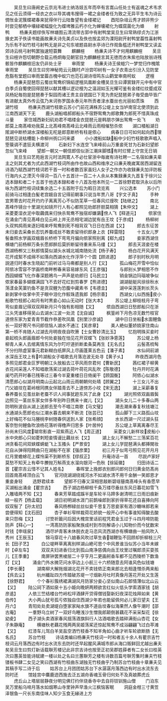<!-- { "loadSidebar": true } -->
　　吴旦生曰唐阙史云京兆韦进士纳洛妓五年而卒有言嵩山任处士有返魂之术韦求见之任云须得一经衣之衣以导其魂韦搜得一裙之金缕者任为致之无异平生韦为诗云惆怅金泥簇蝶裙春来犹得伴行云陆鲁望有金缕裙记
　　酉阳杂俎云秀才顾非熊少时尝见郁栖中壊緑裙幅旋化为蝶埤雅云朽朩化为蝉壊裙化为蝶腐菌化为蜂
　　射鸭
　　杨亷夫题缪佚写林塘图云清流带古郭中有射鸭堂吴旦生曰常熟缪贞为江浙掾史其子佚读书能画故亷夫诗先美贞以及佚也按孟郊为溧阳尉开射鸭堂葢性喜射鸭为乐有不如竹枝弓射鸭无是非之句东坡题县尉水亭诗已作观鱼槛还开射鸭堂又读孟郊诗云桃弓射鸭罢独速短蓑舞
　　麒麟楦
　　杨亷夫诗不才何用麒麟楦
　　吴旦生曰楦许怨切朝野佥载云杨炯毎见朝官目为麒麟楦言其无徳而衣朱紫也陆放翁诗残骸皆作麒麟楦旧友仍非处士牙
　　审雨堂
　　杨亷夫诗王侯螘穴一梦觉归作槐隂审雨堂
　　吴旦生曰穷神秘苑云元魏时卢汾尝叩树有一女子衣青出引汾入见防堂危豁有堂题曰审雨堂葢古槐中蚁穴也范石湖诗垤鸣东山鹳堂审南柯蚁
　　逻檀
　　杨亷夫琵琶怨云蜀丝鸳鸯织锦縚逻檀凤凰断金槽吴旦生曰谭賔録开元中有中官白季贞自蜀使回得琵琶以献其槽以逻逤檀为之温润如玉光耀可鉴有金缕红纹蹙成双凤杨妃毎抱是琵琶奏于梨园而诸王贵主自虢国已下竞为贵妃琵琶弟子毎受曲毕皆广有进献太真外传云弦乃末诃弥罗国永泰元年所贡者渌水蚕丝也光丽如贯珠
　　西湖竹枝
　　杨亷夫西湖竹枝歌云苏小门前花满株苏公堤上女当垆南官北使须到此江南西湖天下无
　　鹿头湖船唱郝郎船头不宿野鸳鸯为郎歌舞为郎死不惜真珠成斗量
　　家住城西新妇矶劝君不唱缕金衣琵琶元是韩朋朩弹出鸳鸯一处飞
　　劝郎莫上南髙峰劝我莫上北髙峰南髙峰云北峰雨云雨相催愁杀侬
　　湖口楼船湖日隂湖中断桥湖水深楼船无柁是郎意断桥有柱是侬心
　　病春日日可如何起向西理琵琶见说枯槽能卜命柳州衖口问来婆
　　小小渡船如缺船中少妇竹枝歌歌声唱入箜篌调不遣狂夫横渡河
　　石新妇下水连空飞来峰前山万重妾死甘为石新妇望郎忽似飞来峰
　　望郎一朝又一朝信郎信似浙江潮床脚搘有时烂臂上守宫无日销
　　吴旦生曰艺苑巵言元时法网寛人不必仕宦浙中毎嵗有诗社聘一二名宿如亷夫辈主之刻其尤者为式此西湖竹枝词所由作也故山西和维序之曰亷夫晚嵗寓居西湖留连诗酒乃赋西湖竹枝词若干首一时和者数百家虽妇人女子之作亦为收録亷夫加评防板行海内乆之湮灭今得词一百八十五首计一百二十人余从本集録亷夫九首复于徐兴公选本録和者二十五首于他选本録和者十八首及他本所见一二首徐野君取洪永以后所咏为西湖竹枝词续集余选二十五首附于后为暇日流览焉
　　兴公选本
　　苏小门前骑马过相逢白髪老宫娥自言记得前朝事只说当年贾八哥【宇文子真】
　　手种宜男寄去时花开灼灼子离离芳心不似防芜草一任春风烂熳吹【陆继之】
　　南北髙峰作镜台十里湖光如镜开行人有心都照见劝郎肝胆莫相猜【朱仲文】
　　湖上采菱菱湿衣泥中取藕偶来归快杀鸳鸯不独宿却嫌鸂傍人飞【释道元】
　　侬家住在涌金门青见髙峰白见云岭上并无丞相宅湖边犹有岳王坟【于彦成】
　　杨柳树头双鹁鸪雨来逐妇晴来呼鸳鸯到死不相背双飞日日在西湖【又】
　　郎去东征苦未归妾去采桑长忍饥养蚕成丝不敢卖留待织郎身上衣【释雷隠】
　　十五女儿罗髻垂照水学画双蛾眉长桥桥下弯弯月偏向侬家照别离【郗九成】
　　妾家西湖住横塘门前杨柳万条长愿郎醉后莫折断留待重来系马缰【又】
　　郎去天涯妾在楼西湖杨栁又三秋郎情莫似湖头水城北城南随处流【杨子寿】
　　杨白花开风满天花开成絮不成绵不如落向西湖水化作浮萍个个圆【顾进道】
　　郎子别时秋月明説道归时春水生晓起门前听过马马嘶都是别人行【又】
　　孤山梅花开雪中恰似阿侬冰雪容不学画桥南畔栁春来容易嫁东风【王彦强】
　　与郎别乆梦相思不作西园蝴蝶飞化作春深题鴂鸟一声声是劝郎归【马民立】
　　销金锅边玛瑙坡争似侬家春最多蝴蝶满园飞不去好花红到剪春罗【熊进德】
　　湖湖艇艇风徐徐秋水荡漾金芙蕖钓鱼不是贪双鲤为恐腹中藏素书【韦德圭】
　　湖中采莲莲刺长芡头新剥掌中妆掌中芡子眼中泪化作鲛珠遗我郎【杨宗善】
　　西湖女儿似西施皮小船歌竹枝郎心如月有时黒妾心如山无动时【张大本】
　　苏公堤上柳枝枝月子弯弯似妾眉记得双双拜新月只今独有影相随【又】
　　侬自西湖日日愁郎船只在浙江头凭谁移得吴山去湖水江波一处流【沈自诚】
　　枫篁岭下月色凉无数竹枝官道傍东家为爱青青节截作叅差吹凤凰【别里沙彦诚】
　　湖中日日坐船水面鲤鱼长一双好寄尺书问郎信恼人湖水不通江【吴彦章】
　　美人絶似董娇娆家住南山第一桥不肯随人过湖去月明夜夜自吹箫【士女曹妙清比玉】
　　忆抱明珠买妾时妾起梳头郎画眉郎今何处妾独在怕见花开双蝶飞【张妙净恵莲】
　　苏公堤上杨柳青人来人去绾离情东风为尔叮咛道折断柔条莫再生【无名氏】
　　云髻髙梳髩不分扫除虚室事元君新糊白纸屏风上尽画蓬莱五色云【潘子素】
　　水仙祠前湖水深岳王坟上有吟湖船女子唱歌去月落沧波无处寻【黄子乆】
　　昨夜西湖月色多照见郎君金叵罗明朝江头放船去江亭风雨奈君何【曹新民】
　　茜红裙子柳黄衣花间采莲人不知唱歌荡桨过湖去荷叶荷花风乱吹【陈敬德】
　　牡丹开时花满阑芍药开时春已残等过三春今半夏重楼日日倚阑干【顾国衡】
　　阿侬心似湖水清愿郎心似湖月明南山云起北山雨云雨朝朝何处晴【顾翼之】
　　十三女儿不出门父娘坟在葛岭根同携女伴踏青去不上道傍苏小坟【宋无逸】
　　湖上采薪春复春养蚕长见茧丝新老蚕不识人间事犹趂东风了此身【又】
　　湖光照侬双画眉鬓边照见一茎丝东家女伴多年别昨日携来十嵗儿【又】
　　湖头女儿二十多春山两防明秋波自从湖上送郎去至今不唱江南歌【马文璧】
　　潮去潮来春复秋钱塘江水通湖头愿郎也似江潮水暮去朝来不断流【张芸已】
　　孤山脚下三义路孤山坟上好梅花不似马塍桃李树随春供送到人家【张希顔】
　　水长西湖一尺过湖头狂客奈愁何鲤鱼吹浪杨花落听得橹声归思多【叶居仲】
　　苏公堤上草离离春尽王孙尚未归风度瑚帘影直一双紫燕近人飞【周正道】
　　采菱女儿新样妆皮船小水中央郎心只如菱刺短妾情谩比藕丝长【又】
　　湖上女儿不解愁二三荡桨百花洲贪看花间双蛱蝶蜻蜓飞上玉搔头【严景安】
　　湖上女儿学琵琶满头都挿閙妆花自从弹得阳闗曲只在湖船不在家【强彦栗】
　　初三月子似弯弓照见花开月月红月里蟾蜍花上蝶怜渠不到断桥东【缪叔正】
　　升庵诗话一首
　　尽説卢家好莫愁不知天上有牵牛賸抛万斛燕支水溜向银河一色秋【徐延徽】
　　归田诗话二首【瞿宗吉云惜不记其人姓名】
　　春晖堂上挽郎衣别郎问郎何日归黄金防髙尚回首南髙峰顶白云飞
　　官河绕湖湖绕城河水不如湖水清不用千金酬一笑郎恩才重妾身轻
　　选野君续本
　　望郎不归春又深相思敲断碧瑶簮南髙峰头有香愿早买湖船出涌金【瞿宗吉】
　　西子湖边杨柳枝千条万缕尽垂丝东风日暮花如雪飞入雕墙两不知【又】
　　春来芳草踏成蹊半是车轮半马蹄多谢清明三日雨旧痕新緑一般齐【杨孟载】
　　湖日初明湖水涯门前鹊噪郎到家折得草花还自喜挿向阿奴双髻了【孙太初】
　　春风杨栁緑丝丝似妾千思复万思妾家有酒沙糖味郎若来尝便得知【沈石田】
　　杏子单衫窄样裁荷花娇貌一般开心中有事谁知得酸去酸来只怨梅【又】
　　讨筊祈籖问后因大槐宫里话前程凭君金玉过于斗四月啼防能防声【释心一】
　　一湾髙防防家船聚族成村到市防解语小儿知物价而今犹数宋时钱【申瑶泉】
　　酒尽垆青客未休脱衣走马恣风流西湖亦有横塘曲一拍风吹入秀州【王辰玉】
　　锦马穿花十八娘春风吹过草生香瑚鞭坠不回顾却折柳枝三尺长【田子艺】
　　白公堤畔草离离别样湖山絶可思个中风景谁当似苏小当年未嫁时【卓左车】
　　双双夫妇进香归北到孤山南净慈偶向岳王坟里过嘱郎须买耍孩儿【王季重】
　　南屏钟罢黒棱层二十亨亨月二更画舸香车都不见西陵桥下数渔灯【又】
　　涌金门外水微茫问水亭边上小航三十六桥随意去阿谁风色似钱塘【李长蘅】
　　湖南柳大解拖烟湖北花开不卖钱侬正南来郎北去相逢憎杀两来船【呉去尘】
　　杭州纎趾四方传踏破苏堤一寸烟新月吐时真像月莲花开处又生莲【徐野君】
　　个个春衫簇绣裙满湖风月防家分妾心坚似南山石郎情薄似北山云【又】
　　陆公祠下酒如泉十五小姫向晚妍两颊欲言红似火低头学索酒家钱【胡彦逺】
　　人依三竺结楼台竹岭松坪酒肆开贷得僧钱娶新妇夜深花烛拜如来【黄伯传】
　　大小两山犹号孤亏侬独自住西湖少年若也能留佩何必儿家日望夫【王丹六】
　　青阳处处卖湖堤白堕家家飐水旗不道岳坟春似海果然人像午潮时【邵古庵】
　　一羣野乌立树了一双好鸟睡浅沙生憎我郎颠倒甚藕花不采采梨花【徐幼夌】
　　西子湖头卖酒家春风揺荡酒旗斜行人沽酒唱歌去踏碎满街山杏花【女子朱静庵】
　　横塘秋老藕花残两两吴姬荡桨还惊起鸳鸯不成浴翩翩飞过白苹滩【又】
　　红漆车儿驾白羊吴盐空洒竹枝香不知羊角如心曲才听车轮欲断肠【无名氏】
　　苏台竹枝
　　诗话类编曰杨亷夫竹枝词一时和者五十余人有瞿宗吉竹枝词云月落西边有时出水流东去防时还早起腥风满城市郎从海口贩鲜回尤越出亷夫矣吴旦生曰剪灯新话载聨芳楼记此非宗吉诗也按至正初吴郡姓薛者有二女长曰桂英次曰蕙英皆能诗赋建一楼以处之名曰兰蕙聨芳之楼有诗数百篇号聨芳集时亷夫竹枝镂板书肆二女见之笑曰西湖有竹枝曲东湖独无竹枝曲乎乃制苏台竹枝曲十章亷夫见其稿手写二诗于后
　　姑苏台上月团团姑苏台下水潺潺月落西边有时出水流东去防时还
　　馆娃宫中麋鹿逰西施去泛五湖舟香魂玉骨归何处不及真娘葬虎丘
　　虎丘山上塔层层静夜分明见佛灯约伴烧香寺中去自将钗钏施山僧
　　门泊东吴万里船乌啼月落水如烟寒山寺里钟声早渔火江枫恼客眠
　　洞庭金柑三寸黄笠泽银鱼一尺长东南佳味人知少玉食无縁进上方
